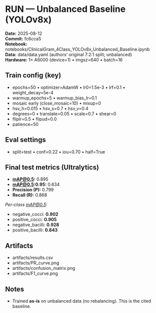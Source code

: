 # RUN — Unbalanced Baseline (YOLOv8x)

**Date:** 2025-08-12  
**Commit:** fc6cca5  
**Notebook:** notebooks/ClinicalGram_4Class_YOLOv8x_Unbalanced_Baseline.ipynb  
**Data:** data/data.yaml (authors’ original 7:2:1 split; unbalanced)  
**Hardware:** 1× A6000 (device=1) • imgsz=640 • batch=16

## Train config (key)
- epochs=50 • optimizer=AdamW • lr0=1.5e-3 • lrf=0.1 • weight_decay=5e-4
- warmup_epochs=5 • warmup_bias_lr=0.1
- mosaic early (close_mosaic=10) • mixup=0
- hsv_h=0.015 • hsv_s=0.7 • hsv_v=0.4
- degrees=0 • translate=0.05 • scale=0.7 • shear=0
- fliplr=0.5 • flipud=0.0
- patience=50

## Eval settings
- split=test • conf=0.22 • iou=0.70 • half=True

## Final test metrics (Ultralytics)
- **mAP@0.5:** 0.895  
- **mAP@0.5:0.95:** 0.634  
- **Precision (P):** 0.799  
- **Recall (R):** 0.868

_Per-class mAP@0.5:_  
- negative_cocci: **0.902**  
- positive_cocci: **0.905**  
- negative_bacilli: **0.928**  
- positive_bacilli: **0.843**

## Artifacts
- artifacts/results.csv
- artifacts/PR_curve.png
- artifacts/confusion_matrix.png
- artifacts/F1_curve.png

## Notes
- Trained **as-is** on unbalanced data (no rebalancing). This is the cited baseline.
